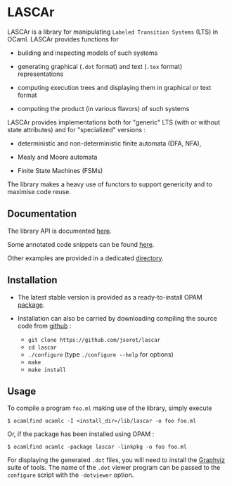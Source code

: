 LASCAr 
======

LASCAr is a library for manipulating `Labeled Transition Systems` (LTS) in OCaml.
LASCAr provides functions for

* building and inspecting models of such systems

* generating graphical (`.dot` format) and text (`.tex` format) representations

* computing execution trees and displaying them in graphical or text format

* computing the product (in various flavors) of such systems

LASCAr provides implementations both for "generic" LTS (with or without state attributes) and for "specialized" versions :

* deterministic and non-deterministic finite automata (DFA, NFA),

* Mealy and Moore automata

* Finite State Machines (FSMs)

The library makes a heavy use of functors to support genericity and to maximise code reuse. 

Documentation
-------------

The library API is documented [here](http://htmlpreview.github.io/?https://github.com/jserot/lascar/doc/html/lascar/index.html).

Some annotated code snippets can be found [here](http://htmlpreview.github.io/?https://github.com/jserot/lascar/tutorial/tutorial.html).

Other examples are provided in a dedicated [directory](https://github.com/jserot/lascar/tree/master/examples).

Installation
------------

* The latest stable version is provided as a ready-to-install OPAM
[package](https://opam.ocaml.org/packages/lascar). 

* Installation can also be carried by downloading compiling the source code from
[github](https://github.com/jserot/lascar) :
  * `git clone https://github.com/jserot/lascar`
  * `cd lascar`
  * `./configure` (type `./configure --help` for options)
  * `make`
  * `make install`

Usage
-----

To compile a program `foo.ml` making use of the library, simply execute

    $ ocamlfind ocamlc -I <install_dir>/lib/lascar -o foo foo.ml

Or, if the package has been installed using OPAM :

    $ ocamlfind ocamlc -package lascar -linkpkg -o foo foo.ml

For displaying the generated `.dot` files, you will need to install the
[Graphviz](http://www.graphviz.org) suite of tools. The name of the `.dot` viewer program can be
passed to the `configure` script with the `-dotviewer` option.

